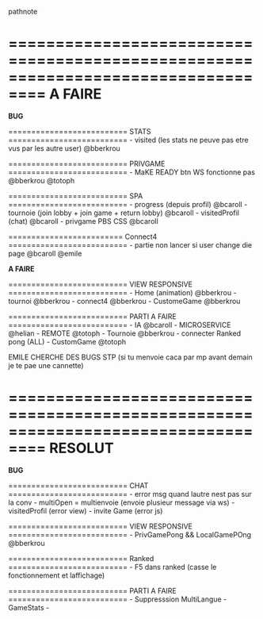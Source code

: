 pathnote

==================================================================================
A FAIRE  
==================================================================================

________________________________BUG________________________________

========================== STATS ==========================
    - visited (les stats ne peuve pas etre vus par les autre user) @bberkrou

========================== PRIVGAME ==========================
    - MaKE READY btn WS fonctionne pas @bberkrou @totoph

========================== SPA ==========================
    - progress (depuis profil) @bcaroll
    - tournoie (join lobby + join game + return lobby) @bcaroll
    - visitedProfil (chat) @bcaroll
    - privgame PBS CSS @bcaroll

========================= Connect4 ==========================
    - partie non lancer si user change die page @bcaroll @emile

________________________________A FAIRE________________________________

========================== VIEW RESPONSIVE ==========================
    - Home (animation) @bberkrou
    - tournoi @bberkrou
    - connect4 @bberkrou
    - CustomeGame @bberkrou

========================== PARTI A FAIRE ==========================
    - IA @bcaroll
    - MICROSERVICE @helian
    - REMOTE @totoph
    - Tournoie @bberkrou
    - connecter Ranked pong (ALL)
    - CustomGame @totoph

EMILE CHERCHE DES BUGS STP (si tu menvoie caca par mp avant demain je te pae une cannette)

==================================================================================
RESOLUT
==================================================================================

________________________________BUG________________________________

========================== CHAT ==========================
    - error msg quand lautre nest pas sur la conv
    - multiOpen = multienvoie (envoie plusieur message via ws)
    - visitedProfil (error view)
    - invite Game (error js)



========================== VIEW RESPONSIVE ==========================
    - PrivGamePong && LocalGamePOng @bberkrou


========================== Ranked ==========================
    - F5 dans ranked (casse le fonctionnement et laffichage)

========================== PARTI A FAIRE ==========================
    - Suppresssion MultiLangue
    - GameStats
    - 